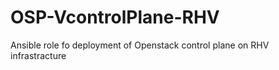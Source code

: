 # OSP-VcontrolPlane-RHV
Ansible role fo deployment of Openstack control plane on RHV infrastracture
